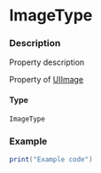 # ImageType
### Description
Property description

Property of [UIImage](/classes/UIImage/)

#### Type
`ImageType`

### Example
```lua
print("Example code")
```
